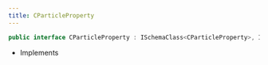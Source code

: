 ```yaml
---
title: CParticleProperty
---
```


```csharp
public interface CParticleProperty : ISchemaClass<CParticleProperty>, ISchemaField, ISchemaClass, INativeHandle
```

- Implements

